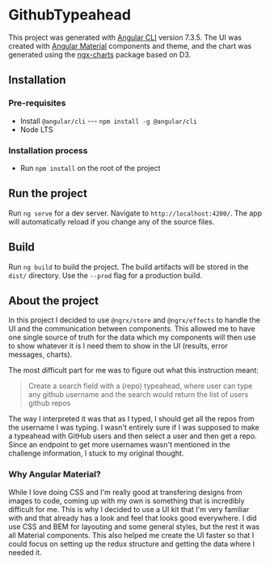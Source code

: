 # GithubTypeahead

This project was generated with [Angular CLI](https://github.com/angular/angular-cli) version 7.3.5.
The UI was created with [Angular Material](https://material.angular.com) components and theme, and the chart was generated using the [ngx-charts](https://swimlane.github.io/ngx-charts/) package based on D3.

## Installation

### Pre-requisites
- Install `@angular/cli` --- `npm install -g @angular/cli`
- Node LTS

### Installation process
- Run `npm install` on the root of the project

## Run the project

Run `ng serve` for a dev server. Navigate to `http://localhost:4200/`. The app will automatically reload if you change any of the source files.

## Build

Run `ng build` to build the project. The build artifacts will be stored in the `dist/` directory. Use the `--prod` flag for a production build.

## About the project

In this project I decided to use `@ngrx/store` and `@ngrx/effects` to handle the UI and the communication between components. This allowed me to have one single source of truth for the data which my components will then use to show whatever it is I need them to show in the UI (results, error messages, charts).

The most difficult part for me was to figure out what this instruction meant:

> Create a search field with a (repo) typeahead, where user can type any github username and the search would return the list of users github repos

The way I interpreted it was that as I typed, I should get all the repos from the username I was typing. I wasn't entirely sure if I was supposed to make a typeahead with GitHub users and then select a user and then get a repo. Since an endpoint to get more usernames wasn't mentioned in the challenge information, I stuck to my original thought.

### Why Angular Material?

While I love doing CSS and I'm really good at transfering designs from images to code, coming up with my own is something that is incredibly difficult for me. This is why I decided to use a UI kit that I'm very familiar with and that already has a look and feel that looks good everywhere. I did use CSS and BEM for layouting and some general styles, but the rest it was all Material components. This also helped me create the UI faster so that I could focus on setting up the redux structure and getting the data where I needed it.
